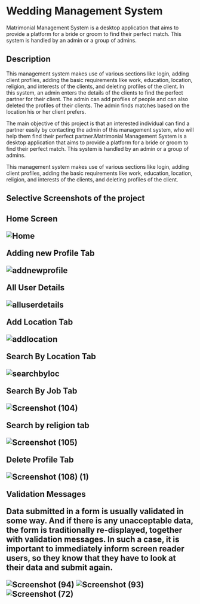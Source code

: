 # Wedding Management System
Matrimonial Management System is a desktop application that aims to provide a
platform for a bride or groom to find their perfect match. This system is handled by
an admin or a group of admins.

## Description
This management system makes use of various sections like login, adding client
profiles, adding the basic requirements like work, education, location, religion, and
interests of the clients, and deleting profiles of the client.
In this system, an admin enters the details of the clients to find the perfect partner
for their client. The admin can add profiles of people and can also deleted the
profiles of their clients. The admin finds matches based on the location his or her
client prefers.

The main objective of this project is that an interested individual can find a partner
easily by contacting the admin of this management system, who will help them
find their perfect partner.Matrimonial Management System is a desktop application that aims to provide a
platform for a bride or groom to find their perfect match. This system is handled by
an admin or a group of admins.

This management system makes use of various sections like login, adding client
profiles, adding the basic requirements like work, education, location, religion, and
interests of the clients, and deleting profiles of the client.
<h2>Selective Screenshots of the project<h2>
  Home Screen
  
  


![Home](https://github.com/Merlyn10/weddingmanagement/assets/109803991/c6b18ce4-2a4d-46cd-abef-46ed10777ac9)
  
  
  
Adding new Profile Tab
  
  
  
![addnewprofile](https://github.com/Merlyn10/weddingmanagement/assets/109803991/5bf145f5-61bd-4ed1-823c-829ce961583b)
  
  
All User Details
  
  
  
 ![alluserdetails](https://github.com/Merlyn10/weddingmanagement/assets/109803991/83eec90e-f781-4c8e-9492-960674d3fa51)


  
  
 Add Location Tab
  
  
  
![addlocation](https://github.com/Merlyn10/weddingmanagement/assets/109803991/b7c882dc-a90d-446f-a274-b8d25f0bbb7b)
  
  
  Search By Location Tab

  
  
  
![searchbyloc](https://github.com/Merlyn10/weddingmanagement/assets/109803991/be1ddff8-39e3-42b6-9eb0-4a7898f13eb2)
  
  
 Search By Job Tab

  
  
   ![Screenshot (104)](https://github.com/Merlyn10/weddingmanagement/assets/109803991/36bd1d49-be88-4006-8f0f-f63510b52150)

  
 Search by religion tab
  
  
 
![Screenshot (105)](https://github.com/Merlyn10/weddingmanagement/assets/109803991/ae0466a2-de80-4d9b-b47b-b6d0097e2cd5)

  
  Delete Profile Tab
  
  
  ![Screenshot (108) (1)](https://github.com/Merlyn10/weddingmanagement/assets/109803991/20931b26-0a7c-4926-9bda-829d16775f1c)

  
  
Validation Messages
<p>Data submitted in a form is usually validated in some way. And if there is any unacceptable data, the form is traditionally re-displayed, together with validation messages. In such a case, it is important to immediately inform screen reader users, so they know that they have to look at their data and submit again.</p>
  
  
 ![Screenshot (94)](https://github.com/Merlyn10/weddingmanagement/assets/109803991/81f86172-fc37-4e69-aaa1-de51059fa164)
![Screenshot (93)](https://github.com/Merlyn10/weddingmanagement/assets/109803991/5de47321-3e3c-496a-b947-7366a05e544b)
![Screenshot (72)](https://github.com/Merlyn10/weddingmanagement/assets/109803991/b6434ef8-4bb1-4ff2-b885-3466189ae4fa)
